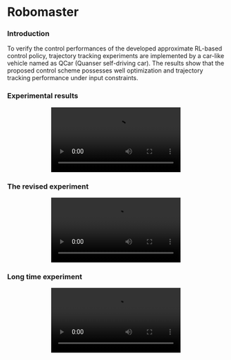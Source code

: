 # Robomaster
### Introduction
To verify the control performances of the developed approximate RL-based control policy, trajectory tracking experiments are implemented by a car-like vehicle named as QCar (Quanser self-driving car). The results show that the proposed control scheme possesses well optimization and trajectory tracking performance under input constraints.

### Experimental results
<div align=center>
<video src="https://private-user-images.githubusercontent.com/59788826/380465283-d20b7463-d6d8-476b-b2bf-e06aa246ec76.mp4"></video>
</div>


### The revised experiment
<div align=center>
<video src="https://private-user-images.githubusercontent.com/59788826/380465117-be605174-232a-4f35-9802-335f399de38b.mp4"></video>
</div>

### Long time experiment
<div align=center>
<video src="https://private-user-images.githubusercontent.com/59788826/380465119-d6a6e866-314d-4114-abc8-ae5cf278ee22.mp4"></video>
</div>



